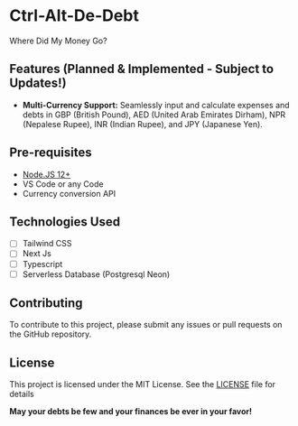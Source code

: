 # Ctrl-Alt-De-Debt
Where Did My Money Go?

## Features (Planned & Implemented - Subject to Updates!)

* **Multi-Currency Support:** Seamlessly input and calculate expenses and debts in  GBP (British Pound), AED (United Arab Emirates Dirham), NPR (Nepalese Rupee), INR (Indian Rupee), and JPY (Japanese Yen).

## Pre-requisites

- [Node.JS 12+](https://nodejs.org/en/)
- VS Code or any Code
- Currency conversion API

## Technologies Used
- [ ] Tailwind CSS
- [ ] Next Js
- [ ] Typescript
- [ ] Serverless Database (Postgresql Neon)

## Contributing

To contribute to this project, please submit any issues or pull requests on the GitHub repository.

## License

This project is licensed under the MIT License.  See the [LICENSE](LICENSE) file for details

**May your debts be few and your finances be ever in your favor!**
